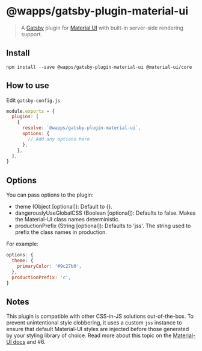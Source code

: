 # @wapps/gatsby-plugin-material-ui

> A [Gatsby](https://github.com/gatsbyjs/gatsby) plugin for
[Material UI](https://github.com/mui-org/material-ui) with
built-in server-side rendering support.

## Install

`npm install --save @wapps/gatsby-plugin-material-ui @material-ui/core`

## How to use

Edit `gatsby-config.js`

```javascript
module.exports = {
  plugins: [
    {
      resolve: `@wapps/gatsby-plugin-material-ui`,
      options: {
        // Add any options here
      },
    },
  ],
}
```

## Options

You can pass options to the plugin:
- theme (Object [optional]): Default to {}.
- dangerouslyUseGlobalCSS (Boolean [optional]): Defaults to false. Makes the Material-UI class names deterministic.
- productionPrefix (String [optional]): Defaults to 'jss'. The string used to prefix the class names in production.

For example:

```js
options: {
  theme: {
    primaryColor: '#9c27b0',
  },
  productionPrefix: 'c',
}
```

## Notes

This plugin is compatible with other CSS-in-JS solutions out-of-the-box. To prevent unintentional style clobbering, it uses a custom `jss` instance to ensure that default Material-UI styles are injected before those generated by your styling library of choice. Read more about this topic on the [Material-UI docs](https://material-ui.com/customization/css-in-js/#css-injection-order) and #6.
